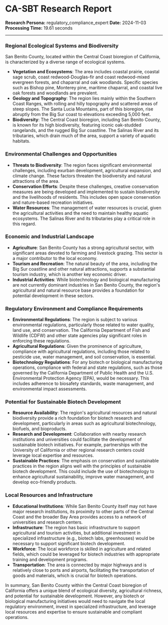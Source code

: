 # CA-SBT Research Report

**Research Persona:** regulatory_compliance_expert
**Date:** 2024-11-03
**Processing Time:** 19.61 seconds

---

### Regional Ecological Systems and Biodiversity

San Benito County, located within the Central Coast bioregion of California, is characterized by a diverse range of ecological systems.

- **Vegetation and Ecosystems**: The area includes coastal prairie, coastal sage scrub, coast redwood-Douglas-fir and coast redwood-mixed evergreen forests, and chaparral and oak woodlands. Specific species such as Bishop pine, Monterey pine, maritime chaparral, and coastal live oak forests and woodlands are prevalent.
- **Geology and Topography**: The region lies mainly within the Southern Coast Ranges, with rolling and hilly topography and scattered areas of steep slopes. The Santa Lucia Mountains, part of this bioregion, rise abruptly from the Big Sur coast to elevations exceeding 5,000 feet.
- **Biodiversity**: The Central Coast bioregion, including San Benito County, is known for its high biodiversity, featuring iconic oak-studded rangelands, and the rugged Big Sur coastline. The Salinas River and its tributaries, which drain much of the area, support a variety of aquatic habitats.

### Environmental Challenges and Opportunities

- **Threats to Biodiversity**: The region faces significant environmental challenges, including exurban development, agricultural expansion, and climate change. These factors threaten the biodiversity and natural attractions of the area.
- **Conservation Efforts**: Despite these challenges, creative conservation measures are being developed and implemented to sustain biodiversity and the livelihoods of residents. This includes open space conservation and nature-based recreation initiatives.
- **Water Resources**: The management of water resources is crucial, given the agricultural activities and the need to maintain healthy aquatic ecosystems. The Salinas River and its tributaries play a critical role in this regard.

### Economic and Industrial Landscape

- **Agriculture**: San Benito County has a strong agricultural sector, with significant areas devoted to farming and livestock grazing. This sector is a major contributor to the local economy.
- **Tourism and Recreation**: The natural beauty of the area, including the Big Sur coastline and other natural attractions, supports a substantial tourism industry, which is another key economic driver.
- **Industrial Activities**: While biotechnology and biological manufacturing are not currently dominant industries in San Benito County, the region's agricultural and natural resource base provides a foundation for potential development in these sectors.

### Regulatory Environment and Compliance Requirements

- **Environmental Regulations**: The region is subject to various environmental regulations, particularly those related to water quality, land use, and conservation. The California Department of Fish and Wildlife (CDFW) and other state agencies play significant roles in enforcing these regulations.
- **Agricultural Regulations**: Given the prominence of agriculture, compliance with agricultural regulations, including those related to pesticide use, water management, and soil conservation, is essential.
- **Biotechnology Regulations**: For any biotech or biological manufacturing operations, compliance with federal and state regulations, such as those governed by the California Department of Public Health and the U.S. Environmental Protection Agency (EPA), would be necessary. This includes adherence to biosafety standards, waste management, and environmental impact assessments.

### Potential for Sustainable Biotech Development

- **Resource Availability**: The region's agricultural resources and natural biodiversity provide a rich foundation for biotech research and development, particularly in areas such as agricultural biotechnology, biofuels, and bioproducts.
- **Research and Development**: Collaboration with nearby research institutions and universities could facilitate the development of sustainable biotech initiatives. For example, partnerships with the University of California or other regional research centers could leverage local expertise and resources.
- **Sustainable Practices**: The emphasis on conservation and sustainable practices in the region aligns well with the principles of sustainable biotech development. This could include the use of biotechnology to enhance agricultural sustainability, improve water management, and develop eco-friendly products.

### Local Resources and Infrastructure

- **Educational Institutions**: While San Benito County itself may not have major research institutions, its proximity to other parts of the Central Coast and the broader Bay Area provides access to a network of universities and research centers.
- **Infrastructure**: The region has basic infrastructure to support agricultural and tourism activities, but additional investment in specialized infrastructure (e.g., biotech labs, greenhouses) would be necessary to support significant biotech development.
- **Workforce**: The local workforce is skilled in agriculture and related fields, which could be leveraged for biotech industries with appropriate training and development programs.
- **Transportation**: The area is connected by major highways and is relatively close to ports and airports, facilitating the transportation of goods and materials, which is crucial for biotech operations.

In summary, San Benito County within the Central Coast bioregion of California offers a unique blend of ecological diversity, agricultural richness, and potential for sustainable development. However, any biotech or biological manufacturing initiatives would need to navigate the local regulatory environment, invest in specialized infrastructure, and leverage local resources and expertise to ensure sustainable and compliant operations.